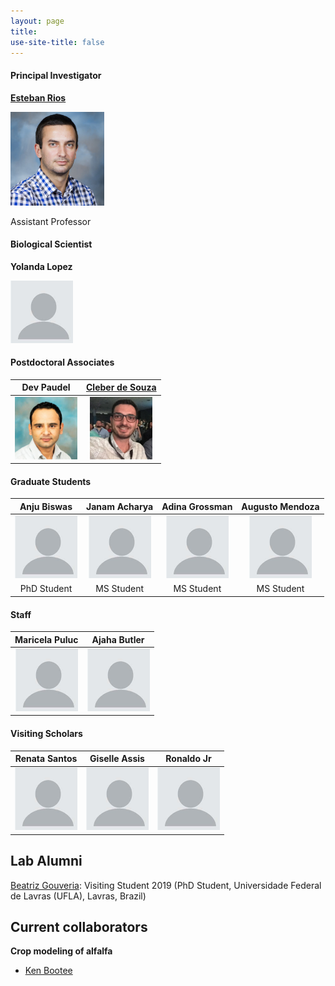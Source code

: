 ```yaml
---
layout: page
title:
use-site-title: false 
---
```


#### Principal Investigator

__[Esteban Rios](https://foragebreeding.github.io/)__

<img src="/member_images/esteban.jpg" width="150"> 

Assistant Professor

#### Biological Scientist

**Yolanda Lopez**

<img src="/member_images/blank.jpg" width="100">

#### Postdoctoral Associates

Dev Paudel  | [Cleber de Souza](https://www.researchgate.net/profile/Cleber_Henrique_De_Souza) |
:------------:|:------------:
<img src="/member_images/dev.jpg" width="100"> | <img src="/member_images/cleber.jpg" width="100"> |

#### Graduate Students

Anju Biswas | Janam Acharya  | Adina Grossman | Augusto Mendoza
:----------:|:------------:|:------------:|:----------:
<img src="/member_images/blank.jpg" width="100"> | <img src="/member_images/blank.jpg" width="100"> | <img src="/member_images/blank.jpg" width="100"> | <img src="/member_images/blank.jpg" width="100">
PhD Student | MS Student | MS Student | MS Student 

#### Staff

Maricela Puluc | Ajaha Butler | 
:----------:|:------------:|
<img src="/member_images/blank.jpg" width="100"> | <img src="/member_images/blank.jpg" width="100"> |

#### Visiting Scholars

Renata Santos | Giselle Assis  | Ronaldo Jr | 
:----------:|:------------:|:------------:|
<img src="/member_images/blank.jpg" width="100"> | <img src="/member_images/blank.jpg" width="100"> | <img src="/member_images/blank.jpg" width="100">|


## Lab Alumni

[Beatriz Gouveria](https://www.researchgate.net/profile/Beatriz_Gouveia3): Visiting Student 2019 (PhD Student, Universidade Federal de Lavras (UFLA), Lavras, Brazil)


## Current collaborators

**Crop modeling of alfalfa**

* [Ken Bootee](http://ufrfprofessors.feed.research.ufl.edu/ufrf_professors/boote-kenneth-j/)
